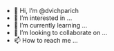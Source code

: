 - 👋 Hi, I’m @dvichparich
- 👀 I’m interested in ...
- 🌱 I’m currently learning ...
- 💞️ I’m looking to collaborate on ...
- 📫 How to reach me ...

<!---
dvichparich/dvichparich is a ✨ special ✨ repository because its `README.md` (this file) appears on your GitHub profile.
You can click the Preview link to take a look at your changes.
--->
